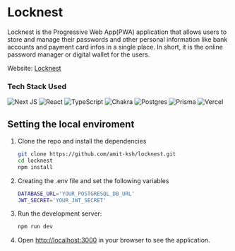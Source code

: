# Locknest

Locknest is the Progressive Web App(PWA) application that allows users to store and manage their passwords and other personal information like bank accounts and payment card infos in a single place. In short, it is the online password manager or digital wallet for the users.

Website: [Locknest](https://locknest.vercel.app)

### Tech Stack Used

![Next JS](https://img.shields.io/badge/Next-black?style=for-the-badge&logo=next.js&logoColor=white) ![React](https://img.shields.io/badge/react-%2320232a.svg?style=for-the-badge&logo=react&logoColor=%2361DAFB) ![TypeScript](https://img.shields.io/badge/typescript-%23007ACC.svg?style=for-the-badge&logo=typescript&logoColor=white) ![Chakra](https://img.shields.io/badge/chakra-%234ED1C5.svg?style=for-the-badge&logo=chakraui&**logoColor**=white) ![Postgres](https://img.shields.io/badge/postgres-%23316192.svg?style=for-the-badge&logo=postgresql&logoColor=white) ![Prisma](https://img.shields.io/badge/prisma-brightgreen.svg?style=for-the-badge&logo=prisma&logoColor=white) ![Vercel](https://img.shields.io/badge/vercel-%23000000.svg?style=for-the-badge&logo=vercel&logoColor=white)

## Setting the local enviroment

1. Clone the repo and install the dependencies

   ```bash
   git clone https://github.com/amit-ksh/locknest.git
   cd locknest
   npm install
   ```

1. Creating the .env file and set the following variables

   ```bash
   DATABASE_URL='YOUR_POSTGRESQL_DB_URL'
   JWT_SECRET='YOUR_JWT_SECRET'
   ```

1. Run the development server:

   ```bash
   npm run dev
   ```

1. Open [http://localhost:3000](http://localhost:3000) in your browser to see the application.
